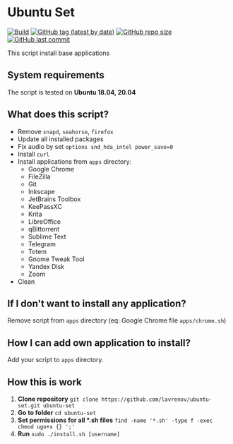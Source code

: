 # Ubuntu Set

[![Build](https://github.com/lavrenov/ubuntu-set/workflows/Build/badge.svg)](https://github.com/lavrenov/ubuntu-set)
[![GitHub tag (latest by date)](https://img.shields.io/github/v/tag/lavrenov/ubuntu-set?label=version)](https://github.com/lavrenov/ubuntu-set)
[![GitHub repo size](https://img.shields.io/github/repo-size/lavrenov/ubuntu-set)](https://github.com/lavrenov/ubuntu-set)
[![GitHub last commit](https://img.shields.io/github/last-commit/lavrenov/ubuntu-set)](https://github.com/lavrenov/ubuntu-set/commits/main)

This script install base applications

## System requirements

The script is tested on **Ubuntu 18.04, 20.04**

## What does this script?

- Remove `snapd`, `seahorse`, `firefox`
- Update all installed packages
- Fix audio by set `options snd_hda_intel power_save=0`
- Install `curl`
- Install applications from `apps` directory:
  - Google Chrome
  - FileZilla
  - Git
  - Inkscape
  - JetBrains Toolbox
  - KeePassXC
  - Krita
  - LibreOffice
  - qBittorrent
  - Sublime Text
  - Telegram
  - Totem
  - Gnome Tweak Tool
  - Yandex Disk
  - Zoom
- Clean

## If I don't want to install any application?

Remove script from `apps` directory (eq: Google Chrome file `apps/chrome.sh`)

## How I can add own application to install?

Add your script to `apps` directory.

## How this is work

1. **Clone repository** `git clone https://github.com/lavrenov/ubuntu-set.git ubuntu-set`
2. **Go to folder** `cd ubuntu-set`
3. **Set permissions for all \*.sh files** `find -name '*.sh' -type f -exec chmod ugo+x {} ';'`
4. **Run** `sudo ./install.sh [username]`
